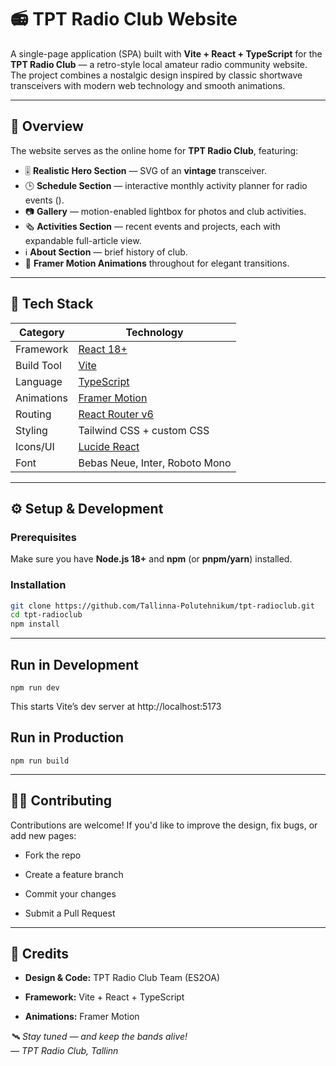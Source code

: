 # 📻 TPT Radio Club Website

A single-page application (SPA) built with **Vite + React + TypeScript** for the **TPT Radio Club** — a retro-style local amateur radio community website.  
The project combines a nostalgic design inspired by classic shortwave transceivers with modern web technology and smooth animations.

---

## 🧭 Overview

The website serves as the online home for **TPT Radio Club**, featuring:

- 🎚️ **Realistic Hero Section** — SVG of an **vintage** transceiver.  
- 🕒 **Schedule Section** — interactive monthly activity planner for radio events ().  
- 📷 **Gallery** — motion-enabled lightbox for photos and club activities.  
- 🗞️ **Activities Section** — recent events and projects, each with expandable full-article view.  
- ℹ️ **About Section** — brief history of club.  
- 🌙 **Framer Motion Animations** throughout for elegant transitions.

---

## 🧩 Tech Stack

| Category | Technology |
|-----------|-------------|
| Framework | [React 18+](https://react.dev) |
| Build Tool | [Vite](https://vitejs.dev) |
| Language | [TypeScript](https://www.typescriptlang.org) |
| Animations | [Framer Motion](https://www.framer.com/motion/) |
| Routing | [React Router v6](https://reactrouter.com/en/main) |
| Styling | Tailwind CSS + custom CSS |
| Icons/UI | [Lucide React](https://lucide.dev) |
| Font | Bebas Neue, Inter, Roboto Mono |


---

## ⚙️ Setup & Development

### Prerequisites

Make sure you have **Node.js 18+** and **npm** (or **pnpm/yarn**) installed.

### Installation

```bash
git clone https://github.com/Tallinna-Polutehnikum/tpt-radioclub.git
cd tpt-radioclub
npm install
```
---

## Run in Development

``` 
npm run dev 
```
This starts Vite’s dev server at http://localhost:5173

## Run in Production
```
npm run build
```
---


## 🧑‍💻 Contributing
Contributions are welcome!
If you'd like to improve the design, fix bugs, or add new pages:

- Fork the repo

- Create a feature branch

- Commit your changes

- Submit a Pull Request
---

## 📡 Credits

- **Design & Code:** TPT Radio Club Team (ES2OA)

- **Framework:** Vite + React + TypeScript

- **Animations:** Framer Motion

_🛰️ Stay tuned — and keep the bands alive!_
\
_— TPT Radio Club, Tallinn_